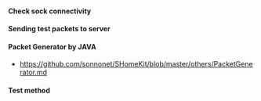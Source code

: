 #### Check sock connectivity 
#### Sending test packets to server
#### Packet Generator by JAVA
 - https://github.com/sonnonet/SHomeKit/blob/master/others/PacketGenerator.md
#### Test method
